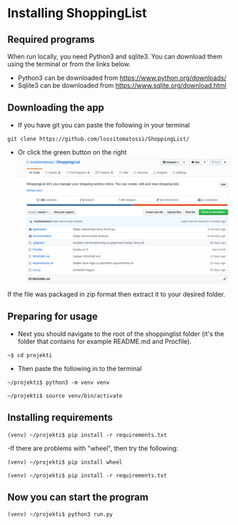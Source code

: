 # Installing ShoppingList

## Required programs
When run locally, you need Python3 and sqlite3. You can download them using the terminal or from the links below.
- Python3 can be downloaded from https://www.python.org/downloads/
- Sqlite3 can be downloaded from https://www.sqlite.org/download.html

## Downloading the app
- If you have git you can paste the following in your terminal
```
git clone https://github.com/lossitomatossi/ShoppingList/
```

- Or click the green button on the right
![ShoppingList frontpage](https://github.com/lossitomatossi/ShoppingList/blob/master/documentation/Pictures/asennusohje1.png)

If the file was packaged in zip format then extract it to your desired folder.

## Preparing for usage
- Next you should navigate to the root of the shoppinglist folder (it's the folder that contains for example README.md and Procfile).
```
~$ cd projekti
```
- Then paste the following in to the terminal
```
~/projekti$ python3 -m venv venv
```
```
~/projekti$ source venv/bin/activate
```
## Installing requirements
```
(venv) ~/projekti$ pip install -r requirements.txt
```
-If there are problems with "wheel", then try the following:
```
(venv) ~/projekti$ pip install wheel
```
```
(venv) ~/projekti$ pip install -r requirements.txt
```
## Now you can start the program

```
(venv) ~/projekti$ python3 run.py
```
